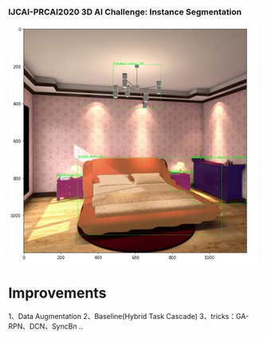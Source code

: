 ### IJCAI-PRCAI2020 3D AI Challenge: Instance Segmentation

![Results](https://github.com/rechardgu0816/Instance-segmentation-tianchi/blob/master/images/1.jpg)
# Improvements
1、Data Augmentation
2、Baseline(Hybrid Task Cascade)
3、tricks：GA-RPN、DCN、SyncBn ..
